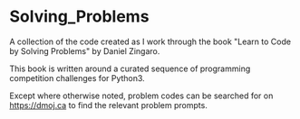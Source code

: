 # Solving_Problems

A collection of the code created as I work through the book "Learn to Code by Solving Problems" by Daniel Zingaro.

This book is written around a curated sequence of programming competition challenges for Python3.

Except where otherwise noted, problem codes can be searched for on https://dmoj.ca to find the relevant problem prompts. 
